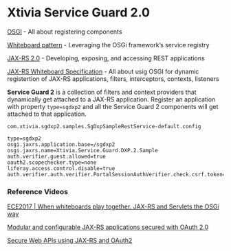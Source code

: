 # Xtivia Service Guard 2.0
[OSGI](https://www.osgi.org/) - All about registering components

[Whiteboard pattern](https://docs.osgi.org/whitepaper/whiteboard-pattern/) - Leveraging the OSGi framework’s service registry

[JAX-RS 2.0](https://jcp.org/en/jsr/detail?id=339) - Developing, exposing, and accessing REST applications

[JAX-RS Whiteboard Specification](https://docs.osgi.org/specification/osgi.cmpn/7.0.0/service.jaxrs.html) - All about usig OSGI for dynamic registertion of JAX-RS applications, filters, interceptors, contexts, listeners

**Service Guard 2** is a collection of filters and context providers that dynamically get attached to a JAX-RS application.
Register an application with property `type=sgdxp2` and all the Service Guard 2 components will get attached to that application.

`com.xtivia.sgdxp2.samples.SgDxpSampleRestService-default.config`

```
type=sgdxp2
osgi.jaxrs.application.base=/sgdxp2
osgi.jaxrs.name=Xtivia.Service.Guard.DXP.2.Sample
auth.verifier.guest.allowed=true
oauth2.scopechecker.type=none
liferay.access.control.disable=true
auth.verifier.auth.verifier.PortalSessionAuthVerifier.check.csrf.token=false
```

### Reference Videos
[ECE2017 | When whiteboards play together. JAX-RS and Servlets the OSGi way](https://www.youtube.com/watch?v=26IP3u4b258&t=897s)

[Modular and configurable JAX-RS applications secured with OAuth 2.0](https://www.youtube.com/watch?v=H8FPO0nxiJo)

[Secure Web APIs using JAX-RS and OAuth2](https://www.youtube.com/watch?v=fneSTbTSxZw)